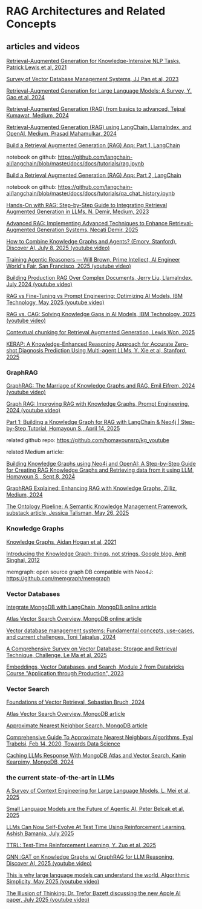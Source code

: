 # RAG Architectures and Related Concepts

## articles and videos

[Retrieval-Augmented Generation for Knowledge-Intensive NLP Tasks, Patrick Lewis et al, 2021](https://github.com/dimitarpg13/rag_architectures_and_concepts/blob/main/articles/Retrieval-Augmented_Generation_for_Knowledge-Intensive_NLP_Tasks_Lewis_2021.pdf)

[Survey of Vector Database Management Systems, JJ Pan et al, 2023](https://github.com/dimitarpg13/rag_architectures_and_concepts/blob/main/articles/Survey_of_Vector_Database_Management_Systems_Pan_2023.pdf)

[Retrieval-Augmented Generation for Large Language Models: A Survey, Y. Gao et al, 2024](https://github.com/dimitarpg13/rag_architectures_and_concepts/blob/main/articles/Retrieval-Augmented_Generation_for_Large_Language_Models-A_Survey_Gao_2024.pdf)

[Retrieval-Augmented Generation (RAG) from basics to advanced, Tejpal Kumawat, Medium, 2024](https://medium.com/@tejpal.abhyuday/retrieval-augmented-generation-rag-from-basics-to-advanced-a2b068fd576c)

[Retrieval-Augmented Generation (RAG) using LangChain, LlamaIndex, and OpenAI, Medium, Prasad Mahamulkar, 2024](https://pub.towardsai.net/introduction-to-retrieval-augmented-generation-rag-using-langchain-and-lamaindex-bd0047628e2a)

[Build a Retrieval Augmented Generation (RAG) App: Part 1, LangChain](https://python.langchain.com/docs/tutorials/rag/)

notebook on github: https://github.com/langchain-ai/langchain/blob/master/docs/docs/tutorials/rag.ipynb

[Build a Retrieval Augmented Generation (RAG) App: Part 2, LangChain](https://python.langchain.com/docs/tutorials/qa_chat_history/)

notebook on github: https://github.com/langchain-ai/langchain/blob/master/docs/docs/tutorials/qa_chat_history.ipynb

[Hands-On with RAG: Step-by-Step Guide to Integrating Retrieval Augmented Generation in LLMs, N. Demir, Medium, 2023](https://blog.demir.io/hands-on-with-rag-step-by-step-guide-to-integrating-retrieval-augmented-generation-in-llms-ac3cb075ab6f)

[Advanced RAG: Implementing Advanced Techniques to Enhance Retrieval-Augmented Generation Systems, 
Necati Demir, 2025](https://blog.demir.io/advanced-rag-implementing-advanced-techniques-to-enhance-retrieval-augmented-generation-systems-0e07301e46f4)

[How to Combine Knowledge Graphs and Agents? (Emory, Stanford), Discover AI, July 8, 2025 (youtube video)](https://youtu.be/0oDgruiW7Gw?si=kmDlXWVRrGWMYR1f)

[Training Agentic Reasoners — Will Brown, Prime Intellect, AI Engineer World's Fair, San Francisco, 2025 (youtube video)](https://youtu.be/PbHm2qKnu10?si=zc6euwgVQyUSMXjt)

[Building Production RAG Over Complex Documents, Jerry Liu, LlamaIndex, July 2024 (youtube video)](https://youtu.be/dI_TmTW9S4c?si=CCP_Oc1vO7pcbnBp)

[RAG vs Fine-Tuning vs Prompt Engineering: Optimizing AI Models, IBM Technology, May 2025 (youtube video)](https://youtu.be/zYGDpG-pTho?si=9OWRep15XwpXX6AU)

[RAG vs. CAG: Solving Knowledge Gaps in AI Models, IBM Technology, 2025 (youtube video)](https://youtu.be/HdafI0t3sEY?si=9ZE284XsIsekBwR9)

[Contextual chunking for Retrieval Augmented Generation, Lewis Won, 2025](https://dev.to/lewis_won/contextual-chunking-for-retrieval-augmented-generation-3lha)

[KERAP: A Knowledge-Enhanced Reasoning Approach for Accurate Zero-shot Diagnosis Prediction Using Multi-agent LLMs, Y. Xie et al, Stanford, 2025](https://github.com/dimitarpg13/rag_architectures_and_concepts/blob/main/articles/KERAP-A_Knowledge-Enhanced_Reasoning_Approach_for_Accurate_Zero-shot_Diagnosis_Prediction_Using_Multi-agent_LLMs_Xie_2025.pdf)

### GraphRAG

[GraphRAG: The Marriage of Knowledge Graphs and RAG, Emil Eifrem, 2024 (youtube video)](https://youtu.be/knDDGYHnnSI?si=QDn6UlVb4A6mmncg)

[Graph RAG: Improving RAG with Knowledge Graphs, Prompt Engineering, 2024 (youtube video)](https://youtu.be/vX3A96_F3FU?si=KgyS_P_L1d1IEFEK)

[Part 1: Building a Knowledge Graph for RAG with LangChain & Neo4j | Step-by-Step Tutorial, Homayoun S., April 14, 2025](https://youtu.be/2ZIyq3LmUB0?si=MfDzt8i7ab3z1HAi)

related github repo: https://github.com/homayounsrp/kg_youtube

related Medium article:

[Building Knowledge Graphs using Neo4j and OpenAI: A Step-by-Step Guide for Creating RAG Knowledge Graphs and Retrieving data from it using LLM, Homayoun S., Sept 8, 2024](https://homayounsrp.medium.com/building-a-knowledge-graph-for-rag-using-neo4j-e69d3441d843)

[GraphRAG Explained: Enhancing RAG with Knowledge Graphs, Zilliz, Medium, 2024](https://medium.com/@zilliz_learn/graphrag-explained-enhancing-rag-with-knowledge-graphs-3312065f99e1)

[The Ontology Pipeline: A Semantic Knowledge Management Framework, substack article, Jessica Talisman, May 26, 2025](https://substack.com/home/post/p-164506870)

### Knowledge Graphs

[Knowledge Graphs, Aidan Hogan et al, 2021](https://github.com/dimitarpg13/rag_architectures_and_concepts/blob/main/articles/knowledge_graphs/KnowledgeGraphs_Hogan_2021.pdf)

[Introducing the Knowledge Graph: things, not strings, Google blog, Amit Singhal, 2012](https://blog.google/products/search/introducing-knowledge-graph-things-not/)

memgraph: open source graph DB compatible with Neo4J: https://github.com/memgraph/memgraph

### Vector Databases

[Integrate MongoDB with LangChain, MongoDB online article](https://www.mongodb.com/docs/atlas/ai-integrations/langchain/)

[Atlas Vector Search Overview, MongoDB online article](https://www.mongodb.com/docs/atlas/atlas-vector-search/vector-search-overview/)

[Vector database management systems: Fundamental concepts, use-cases, and current challenges, Toni Taipalus, 2024](https://github.com/dimitarpg13/rag_architectures_and_concepts/blob/main/articles/vector_db/Vector_database_management_systems-Fundamental_concepts_use-cases_and_current_challenges_Taipalus_2024.pdf)

[A Comprehensive Survey on Vector Database: Storage and Retrieval Technique, Challenge, Le Ma et al, 2025](https://github.com/dimitarpg13/rag_architectures_and_concepts/blob/main/articles/vector_db/A_Comprehensive_Survey_on_Vector_Database-Storage_and_Retrieval_Technique_Challenge_Ma_2025.pdf)

[Embeddings, Vector Databases, and Search, Module 2 from Databricks Course "Application through Production", 2023](https://github.com/dimitarpg13/rag_architectures_and_concepts/blob/main/docs/Embeddings_VectorDBs_Search_Module2_Databricks.pdf)

### Vector Search

[Foundations of Vector Retrieval, Sebastian Bruch, 2024](https://github.com/dimitarpg13/rag_architectures_and_concepts/blob/main/articles/Foundations_of_Vector_Retrieval_Bruch_2024.pdf)

[Atlas Vector Search Overview, MongoDB article](https://www.mongodb.com/docs/atlas/atlas-vector-search/vector-search-overview/)

[Approximate Nearest Neighbor Search, MongoDB article](https://www.mongodb.com/resources/basics/ann-search)

[Comprehensive Guide To Approximate Nearest Neighbors Algorithms, Eyal Trabelsi, Feb 14, 2020, Towards Data Science](https://towardsdatascience.com/comprehensive-guide-to-approximate-nearest-neighbors-algorithms-8b94f057d6b6/)

[Caching LLMs Response With MongoDB Atlas and Vector Search, Kanin Kearpimy, MongoDB, 2024](https://www.mongodb.com/developer/products/atlas/llm_caching_with_mongodb/)


### the current state-of-the-art in LLMs

[A Survey of Context Engineering for Large Language Models, L. Mei et al, 2025](https://github.com/dimitarpg13/rag_architectures_and_concepts/blob/main/articles/context_engineering/A_Survey_of_Context_Engineering_for_Large_Language_Models_Mei_2025.pdf)

[Small Language Models are the Future of Agentic AI, Peter Belcak et al, 2025](https://github.com/dimitarpg13/rag_architectures_and_concepts/blob/main/articles/Small_Language_Models_are_the_Future_of_Agentic_AI_Belcak_2025.pdf)

[LLMs Can Now Self-Evolve At Test Time Using Reinforcement Learning, Ashish Bamania, July 2025](https://ai.gopubby.com/llms-can-now-self-evolve-at-test-time-using-reinforcement-learning-e769ee6d3f86)

[TTRL: Test-Time Reinforcement Learning, Y. Zuo et al, 2025](https://github.com/dimitarpg13/rag_architectures_and_concepts/blob/main/articles/TTRL-Test-Time_Reinforcement_Learning_Zuo_2025.pdf)

[GNN::GAT on Knowledge Graphs w/ GraphRAG for LLM Reasoning, Discover AI, 2025 (youtube video)](https://youtu.be/KH_xn8yycDc?si=jR_ycJGQ3hHCdfZj)

[This is why large language models can understand the world, Algorithmic Simplicity, May 2025 (youtube video)](https://youtu.be/UKcWu1l_UNw?si=EdXAM3CfdAeSB8CB)

[The Illusion of Thinking:  Dr. Trefor Bazett discussing the new Apple AI paper, July 2025 (youtube video)](https://youtu.be/H3YvlRBEx1I?si=eT4jgIQ9Zw397Ze4)
